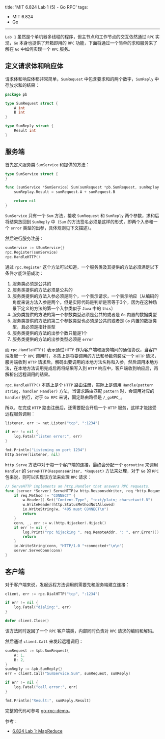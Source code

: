 title: 'MIT 6.824 Lab 1 (5) - Go RPC'
tags:
- MIT 6.824
- Go
---

`Lab 1` 虽然是个单机器多线程的程序，但主节点和工作节点的交互依然通过 `RPC` 实现，`Go` 本身也提供了开箱即用的 `RPC` 功能，下面将通过一个简单的求和服务来了解在 `Go` 中如何实现一个 `RPC` 服务。

## 定义请求体和响应体
请求体和响应体都非常简单，`SumRequest` 中包含要求和的两个数字，`SumReply` 中存放求和的结果：

```go
package pb

type SumRequest struct {
	A int
	B int
}

type SumReply struct {
	Result int
}
```

## 服务端
首先定义服务类 `SumService` 和提供的方法：

```go
type SumService struct {
}

func (sumService *SumService) Sum(sumRequest *pb.SumRequest, sumReplay *pb.SumReply) error {
	sumReplay.Result = sumRequest.A + sumRequest.B

	return nil
}
```

`SumService` 只有一个 `Sum` 方法，接收 `SumRequest` 和 `SumReply` 两个参数，求和后将结果放回到 `SumReply` 中（`Sum` 的方法签名必须是这样的形式，即两个入参和一个 `error` 类型的出参，具体规则见下文描述）。

然后进行服务注册：

```go
sumService := &SumService{}
rpc.Register(sumService)
rpc.HandleHTTP()
```

通过 `rpc.Register` 这个方法可以知道，一个服务类及其提供的方法必须满足以下条件才能注册成功：

1. 服务类必须是公共的
2. 服务类提供的方法必须是公共的
3. 服务类提供的方法入参必须是两个，一个表示请求，一个表示响应（从编码的角度来说方法入参是两个，但是实际代码是判断是否等于3个，因为在这种场景下定义的方法的第一个入参类似于 `Java` 中的 `this`）
4. 服务类提供的方法的第一个参数类型必须是公共的或者是 `Go` 内置的数据类型
5. 服务类提供的方法的第二个参数类型也必须是公共的或者是 `Go` 内置的数据类型，且必须是指针类型
6. 服务类提供的方法的出参个数只能是1个
7. 服务类提供的方法的出参类型必须是 `error`

而 `rpc.HandleHTTP()` 表示通过 `HTTP` 作为客户端和服务端间的通信协议，当客户端发起一个 `RPC` 调用时，本质上是将要调用的方法和参数包装成一个 `HTTP` 请求，服务端收到 `HTTP` 请求后，解码出要调用的本地方法名称和入参，然后调用本地方法，在本地方法调用完成后再将结果写入到 `HTTP` 响应中，客户端收到响应后，再解析出远程调用的结果。

`rpc.HandleHTTP()` 本质上是个 `HTTP` 路由注册，实际上是调用 `Handle(pattern string, handler Handler)` 方法，当请求路由匹配 `pattern` 时，会调用对应的 `handler` 执行，对于 `Go RPC` 来说，固定路由路径是 `/_goRPC_`。

所以，在完成 `HTTP` 路由注册后，还需要配合开启一个 `HTTP` 服务，这样才能接受远程服务调用：

```go
listener, err := net.Listen("tcp", ":1234")

if err != nil {
	log.Fatal("listen error:", err)
}

fmt.Println("Listening on port 1234")
http.Serve(listener, nil)
```

`http.Serve` 方法中对于每一个客户端的连接，最终会分配一个 `goroutine` 来调用 `Handler` 的 `ServeHTTP(ResponseWriter, *Request)` 方法来处理，对于 `Go` 的 `RPC` 包来说，则可以实现该方法来处理 `RPC` 请求：

```go
// ServeHTTP implements an http.Handler that answers RPC requests.
func (server *Server) ServeHTTP(w http.ResponseWriter, req *http.Request) {
	if req.Method != "CONNECT" {
		w.Header().Set("Content-Type", "text/plain; charset=utf-8")
		w.WriteHeader(http.StatusMethodNotAllowed)
		io.WriteString(w, "405 must CONNECT\n")
		return
	}
	conn, _, err := w.(http.Hijacker).Hijack()
	if err != nil {
		log.Print("rpc hijacking ", req.RemoteAddr, ": ", err.Error())
		return
	}
	io.WriteString(conn, "HTTP/1.0 "+connected+"\n\n")
	server.ServeConn(conn)
}
```

## 客户端
对于客户端来说，发起远程方法调用前需要先和服务端建立连接：

```go
client, err := rpc.DialHTTP("tcp", ":1234")

if err != nil {
	log.Fatal("dialing:", err)
}

defer client.Close()
```

该方法同时返回了一个 `RPC` 客户端类，内部同时负责对 `RPC` 请求的编码和解码。

然后通过 `client.Call` 来发起远程调用：

```go
sumRequest := &pb.SumRequest{
	A: 1,
	B: 2,
}
sumReply := &pb.SumReply{}
err = client.Call("SumService.Sum", sumRequest, sumReply)

if err != nil {
	log.Fatal("call error:", err)
}

fmt.Println("Result:", sumReply.Result)
```

完整的代码可参考 [go-rpc-demo](https://github.com/Frederick-S/go-rpc-demo)。

参考：

* [6.824 Lab 1: MapReduce](https://pdos.csail.mit.edu/6.824/labs/lab-mr.html)